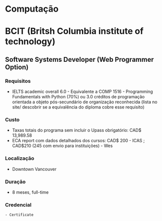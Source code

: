   # Computação
  
   # BCIT (Britsh Columbia institute of technology)
   ## Software Systems Developer (Web Programmer Option)
   ### Requisitos
   - IELTS academic overall 6.0
          - Equivalente a COMP 1516 - Programming Fundamentals with Python (70%) ou 3.0 créditos de programação orientada a objeto pós-secundário de organização      reconhecida (lista no site/ descobrir se a equivalência do diploma cobre esse requisito)
        
   ### Custo
   - Taxas totais do programa sem incluir o Upass obrigatório: CAD$ 13,989.58
   - ECA report com dados detalhados dos cursos: CAD$ 200 - ICAS ; CAD$210 (245 com envio para instituições) - Wes
        
   ### Localização
   - Downtown Vancouver
        
   ### Duração
   - 8 meses, full-time
        
   ### Credencial
    - Certificate
